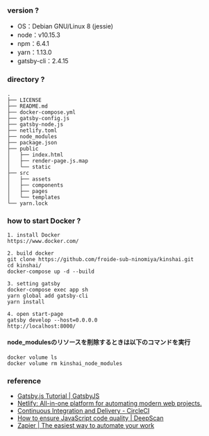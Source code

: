### version ?
- OS：Debian GNU/Linux 8 (jessie)
- node：v10.15.3
- npm：6.4.1
- yarn：1.13.0
- gatsby-cli：2.4.15

### directory ?
```
.
├── LICENSE
├── README.md
├── docker-compose.yml
├── gatsby-config.js
├── gatsby-node.js
├── netlify.toml
├── node_modules
├── package.json
├── public
│   ├── index.html
│   ├── render-page.js.map
│   └── static
├── src
│   ├── assets
│   ├── components
│   ├── pages
│   └── templates
└── yarn.lock
```

### how to start Docker ?
```
1. install Docker
https://www.docker.com/

2. build docker
git clone https://github.com/froide-sub-ninomiya/kinshai.git
cd kinshai/
docker-compose up -d --build

3. setting gatsby
docker-compose exec app sh
yarn global add gatsby-cli
yarn install

4. open start-page
gatsby develop --host=0.0.0.0
http://localhost:8000/
```

#### node_modulesのリソースを削除するときは以下のコマンドを実行
```
docker volume ls
docker volume rm kinshai_node_modules
```

### reference
- [Gatsby\.js Tutorial \| GatsbyJS](https://www.gatsbyjs.org/tutorial/)
- [Netlify: All-in-one platform for automating modern web projects.](https://www.netlify.com/)
- [Continuous Integration and Delivery - CircleCI](https://circleci.com/)
- [How to ensure JavaScript code quality | DeepScan](https://deepscan.io/home/)
- [Zapier \| The easiest way to automate your work](https://zapier.com/)
